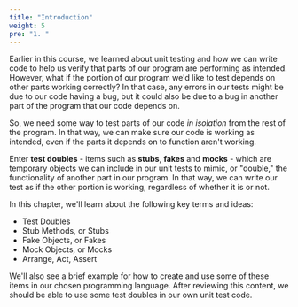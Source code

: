 ```yaml
---
title: "Introduction"
weight: 5
pre: "1. "
---
```


Earlier in this course, we learned about unit testing and how we can write code to help us verify that parts of our program are performing as intended. However, what if the portion of our program we'd like to test depends on other parts working correctly? In that case, any errors in our tests might be due to our code having a bug, but it could also be due to a bug in another part of the program that our code depends on.

So, we need some way to test parts of our code _in isolation_ from the rest of the program. In that way, we can make sure our code is working as intended, even if the parts it depends on to function aren't working.

Enter **test doubles** - items such as **stubs**, **fakes** and **mocks** - which are temporary objects we can include in our unit tests to mimic, or "double," the functionality of another part in our program. In that way, we can write our test as if the other portion is working, regardless of whether it is or not. 

In this chapter, we'll learn about the following key terms and ideas:

* Test Doubles
* Stub Methods, or Stubs
* Fake Objects, or Fakes
* Mock Objects, or Mocks
* Arrange, Act, Assert

We'll also see a brief example for how to create and use some of these items in our chosen programming language. After reviewing this content, we should be able to use some test doubles in our own unit test code.
